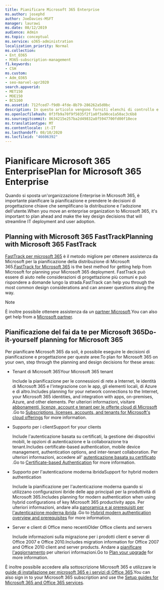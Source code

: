 ```yaml
---
title: Pianificare Microsoft 365 Enterprise
ms.author: josephd
author: JoeDavies-MSFT
manager: laurawi
ms.date: 08/12/2019
audience: Admin
ms.topic: conceptual
ms.service: o365-administration
localization_priority: Normal
ms.collection:
- Ent_O365
- M365-subscription-management
f1.keywords:
- CSH
ms.custom:
- Adm_O365
- seo-marvel-apr2020
search.appverid:
- MET150
- MOE150
- BCS160
ms.assetid: 712fced7-f9d0-4fde-8b79-286262a5d0bc
description: In questo articolo vengono forniti elenchi di controllo e altre risorse per la pianificazione della distribuzione di Microsoft 365 Enterprise.
ms.openlocfilehash: 0f3fb9a70f9f5035f2f1a0f3a90ce1a50ac3c6b8
ms.sourcegitcommit: 8634215e257ba2d49832a8f5947700fd00f18ece
ms.translationtype: MT
ms.contentlocale: it-IT
ms.lasthandoff: 08/10/2020
ms.locfileid: "46606392"
---
```

# <a name="plan-for-microsoft-365-enterprise"></a><span data-ttu-id="62390-103">Pianificare Microsoft 365 Enterprise</span><span class="sxs-lookup"><span data-stu-id="62390-103">Plan for Microsoft 365 Enterprise</span></span>

<span data-ttu-id="62390-104">Quando si sposta un'organizzazione Enterprise in Microsoft 365, è importante pianificare la pianificazione e prendere le decisioni di progettazione chiave che semplificano la distribuzione e l'adozione dell'utente.</span><span class="sxs-lookup"><span data-stu-id="62390-104">When you move an enterprise organization to Microsoft 365, it's important to plan ahead and make the key design decisions that will streamline IT deployment and user adoption.</span></span> 

## <a name="planning-with-microsoft-365-fasttrack"></a><span data-ttu-id="62390-105">Planning with Microsoft 365 FastTrack</span><span class="sxs-lookup"><span data-stu-id="62390-105">Planning with Microsoft 365 FastTrack</span></span>

<span data-ttu-id="62390-106">[FastTrack per microsoft 365](https://www.microsoft.com/fasttrack/microsoft-365) è il metodo migliore per ottenere assistenza da Microsoft per la pianificazione della distribuzione di Microsoft 365.</span><span class="sxs-lookup"><span data-stu-id="62390-106">[FastTrack for Microsoft 365](https://www.microsoft.com/fasttrack/microsoft-365) is the best method for getting help from Microsoft for planning your Microsoft 365 deployment.</span></span> <span data-ttu-id="62390-107">FastTrack può essere di aiuto nelle considerazioni di progettazione più comuni e può rispondere a domande lungo la strada.</span><span class="sxs-lookup"><span data-stu-id="62390-107">FastTrack can help you through the most common design considerations and can answer questions along the way.</span></span> 

>[!Note]
><span data-ttu-id="62390-108">È inoltre possibile ottenere assistenza da un [partner Microsoft](https://www.microsoft.com/solution-providers/home).</span><span class="sxs-lookup"><span data-stu-id="62390-108">You can also get help from a [Microsoft partner](https://www.microsoft.com/solution-providers/home).</span></span>
>

## <a name="do-it-yourself-planning-for-microsoft-365"></a><span data-ttu-id="62390-109">Pianificazione del fai da te per Microsoft 365</span><span class="sxs-lookup"><span data-stu-id="62390-109">Do-it-yourself planning for Microsoft 365</span></span>

<span data-ttu-id="62390-110">Per pianificare Microsoft 365 da soli, è possibile eseguire le decisioni di pianificazione e progettazione per queste aree:</span><span class="sxs-lookup"><span data-stu-id="62390-110">To plan for Microsoft 365 on your own, step through the planning and design decisions for these areas:</span></span>

- <span data-ttu-id="62390-111">Tenant di Microsoft 365</span><span class="sxs-lookup"><span data-stu-id="62390-111">Your Microsoft 365 tenant</span></span>

  <span data-ttu-id="62390-112">Include la pianificazione per le connessioni di rete a Internet, le identità di Microsoft 365 e l'integrazione con le app, gli elementi locali, di Azure e di altro.</span><span class="sxs-lookup"><span data-stu-id="62390-112">Includes planning for your network connections to the Internet, your Microsoft 365 identities, and integration with apps, on-premises, Azure, and other elements.</span></span> <span data-ttu-id="62390-113">Per ulteriori informazioni, visitare [abbonamenti, licenze, account e tenant per le offerte cloud di Microsoft](subscriptions-licenses-accounts-and-tenants-for-microsoft-cloud-offerings.md) .</span><span class="sxs-lookup"><span data-stu-id="62390-113">Go to [Subscriptions, licenses, accounts, and tenants for Microsoft's cloud offerings](subscriptions-licenses-accounts-and-tenants-for-microsoft-cloud-offerings.md) for more information.</span></span>

- <span data-ttu-id="62390-114">Supporto per i client</span><span class="sxs-lookup"><span data-stu-id="62390-114">Support for your clients</span></span>

  <span data-ttu-id="62390-115">Include l'autenticazione basata su certificati, la gestione dei dispositivi mobili, le opzioni di autenticazione e la collaborazione tra tenant.</span><span class="sxs-lookup"><span data-stu-id="62390-115">Includes certificate-based authentication, mobile device management, authentication options, and inter-tenant collaboration.</span></span> <span data-ttu-id="62390-116">Per ulteriori informazioni, accedere all' [autenticazione basata su certificato](office-365-client-support-certificate-based-authentication.md) .</span><span class="sxs-lookup"><span data-stu-id="62390-116">Go to [Certificate-based Authentication](office-365-client-support-certificate-based-authentication.md) for more information.</span></span>

- <span data-ttu-id="62390-117">Supporto per l'autenticazione moderna ibrida</span><span class="sxs-lookup"><span data-stu-id="62390-117">Support for hybrid modern authentication</span></span>

  <span data-ttu-id="62390-118">Include la pianificazione per l'autenticazione moderna quando si utilizzano configurazioni ibride delle app principali per la produttività di Microsoft 365.</span><span class="sxs-lookup"><span data-stu-id="62390-118">Includes planning for modern authentication when using hybrid configurations of key Microsoft 365 productivity apps.</span></span> <span data-ttu-id="62390-119">Per ulteriori informazioni, andare alla [panoramica e ai prerequisiti per l'autenticazione moderna ibrida](hybrid-modern-auth-overview.md) .</span><span class="sxs-lookup"><span data-stu-id="62390-119">Go to [Hybrid modern authentication overview and prerequisites](hybrid-modern-auth-overview.md) for more information.</span></span>

- <span data-ttu-id="62390-120">Server e client di Office meno recenti</span><span class="sxs-lookup"><span data-stu-id="62390-120">Older Office clients and servers</span></span>

  <span data-ttu-id="62390-121">Include informazioni sulla migrazione per i prodotti client e server di Office 2007 e Office 2010.</span><span class="sxs-lookup"><span data-stu-id="62390-121">Includes migration information for Office 2007 and Office 2010 client and server products.</span></span> <span data-ttu-id="62390-122">Andare a [pianificare l'aggiornamento](plan-upgrade-previous-versions-office.md) per ulteriori informazioni.</span><span class="sxs-lookup"><span data-stu-id="62390-122">Go to [Plan your upgrade](plan-upgrade-previous-versions-office.md) for more information.</span></span>

<span data-ttu-id="62390-123">È inoltre possibile accedere alla sottoscrizione Microsoft 365 e utilizzare le [guide di installazione per microsoft 365 e i servizi di Office 365](setup-guides-for-office-365.md).</span><span class="sxs-lookup"><span data-stu-id="62390-123">You can also sign in to your Microsoft 365 subscription and use the [Setup guides for Microsoft 365 and Office 365 services](setup-guides-for-office-365.md).</span></span>
